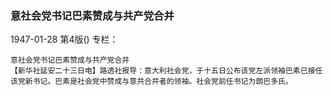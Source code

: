### 意社会党书记巴素赞成与共产党合并

1947-01-28
第4版()
专栏：

    意社会党书记巴素赞成与共产党合并
    【新华社延安二十三日电】路透社报导：意大利社会党，于十五日公布该党左派领袖巴素已接任该党新书记。巴素是社会党中赞成与意共合并者的领袖。社会党前任书记为朗巴多氏。
